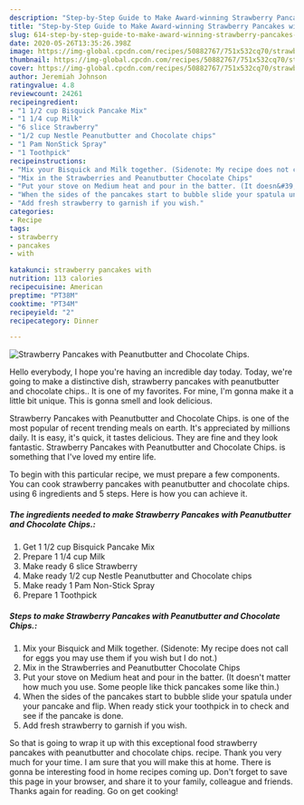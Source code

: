 ```yaml
---
description: "Step-by-Step Guide to Make Award-winning Strawberry Pancakes with Peanutbutter and Chocolate Chips."
title: "Step-by-Step Guide to Make Award-winning Strawberry Pancakes with Peanutbutter and Chocolate Chips."
slug: 614-step-by-step-guide-to-make-award-winning-strawberry-pancakes-with-peanutbutter-and-chocolate-chips
date: 2020-05-26T13:35:26.398Z
image: https://img-global.cpcdn.com/recipes/50882767/751x532cq70/strawberry-pancakes-with-peanutbutter-and-chocolate-chips-recipe-main-photo.jpg
thumbnail: https://img-global.cpcdn.com/recipes/50882767/751x532cq70/strawberry-pancakes-with-peanutbutter-and-chocolate-chips-recipe-main-photo.jpg
cover: https://img-global.cpcdn.com/recipes/50882767/751x532cq70/strawberry-pancakes-with-peanutbutter-and-chocolate-chips-recipe-main-photo.jpg
author: Jeremiah Johnson
ratingvalue: 4.8
reviewcount: 24261
recipeingredient:
- "1 1/2 cup Bisquick Pancake Mix"
- "1 1/4 cup Milk"
- "6 slice Strawberry"
- "1/2 cup Nestle Peanutbutter and Chocolate chips"
- "1 Pam NonStick Spray"
- "1 Toothpick"
recipeinstructions:
- "Mix your Bisquick and Milk together. (Sidenote: My recipe does not call for eggs you may use them if you wish but I do not.)"
- "Mix in the Strawberries and Peanutbutter Chocolate Chips"
- "Put your stove on Medium heat and pour in the batter. (It doesn&#39;t matter how much you use. Some people like thick  pancakes some like thin.)"
- "When the sides of the pancakes start to bubble slide your spatula under your pancake and flip. When ready stick your toothpick in to check and see if the pancake is done."
- "Add fresh strawberry to garnish if you wish."
categories:
- Recipe
tags:
- strawberry
- pancakes
- with

katakunci: strawberry pancakes with 
nutrition: 113 calories
recipecuisine: American
preptime: "PT38M"
cooktime: "PT34M"
recipeyield: "2"
recipecategory: Dinner

---
```



![Strawberry Pancakes with Peanutbutter and Chocolate Chips.](https://img-global.cpcdn.com/recipes/50882767/751x532cq70/strawberry-pancakes-with-peanutbutter-and-chocolate-chips-recipe-main-photo.jpg)

Hello everybody, I hope you're having an incredible day today. Today, we're going to make a distinctive dish, strawberry pancakes with peanutbutter and chocolate chips.. It is one of my favorites. For mine, I'm gonna make it a little bit unique. This is gonna smell and look delicious.



Strawberry Pancakes with Peanutbutter and Chocolate Chips. is one of the most popular of recent trending meals on earth. It's appreciated by millions daily. It is easy, it's quick, it tastes delicious. They are fine and they look fantastic. Strawberry Pancakes with Peanutbutter and Chocolate Chips. is something that I've loved my entire life.


To begin with this particular recipe, we must prepare a few components. You can cook strawberry pancakes with peanutbutter and chocolate chips. using 6 ingredients and 5 steps. Here is how you can achieve it.

<!--inarticleads1-->

##### The ingredients needed to make Strawberry Pancakes with Peanutbutter and Chocolate Chips.:

1. Get 1 1/2 cup Bisquick Pancake Mix
1. Prepare 1 1/4 cup Milk
1. Make ready 6 slice Strawberry
1. Make ready 1/2 cup Nestle Peanutbutter and Chocolate chips
1. Make ready 1 Pam Non-Stick Spray
1. Prepare 1 Toothpick




<!--inarticleads2-->

##### Steps to make Strawberry Pancakes with Peanutbutter and Chocolate Chips.:

1. Mix your Bisquick and Milk together. (Sidenote: My recipe does not call for eggs you may use them if you wish but I do not.)
1. Mix in the Strawberries and Peanutbutter Chocolate Chips
1. Put your stove on Medium heat and pour in the batter. (It doesn&#39;t matter how much you use. Some people like thick  pancakes some like thin.)
1. When the sides of the pancakes start to bubble slide your spatula under your pancake and flip. When ready stick your toothpick in to check and see if the pancake is done.
1. Add fresh strawberry to garnish if you wish.




So that is going to wrap it up with this exceptional food strawberry pancakes with peanutbutter and chocolate chips. recipe. Thank you very much for your time. I am sure that you will make this at home. There is gonna be interesting food in home recipes coming up. Don't forget to save this page in your browser, and share it to your family, colleague and friends. Thanks again for reading. Go on get cooking!
